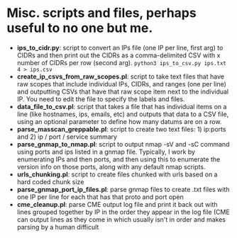 # Misc. scripts and files, perhaps useful to no one but me.


* **ips_to_cidr.py**: script to convert an IPs file (one IP per line, first arg) to CIDRs and then print out the CIDRs as a comma-delimited CSV with x number of CIDRs per row (second arg). `python3 ips_to_csv.py ips.txt 4 > ips.csv` 
* **create_ip_csvs_from_raw_scopes.pl**: script to take text files that have raw scopes that include individual IPs, CIDRs, and ranges (one per line) and outputting CSVs that have that raw scope item next to the individual IP. You need to edit the file to specify the labels and files.
* **data_file_to_csv.pl**: script that takes a file that has individual items on a line (like hostnames, ips, emails, etc) and outputs that data to a CSV file, using an optional parameter to define how many datums are on a row. 
* **parse_masscan_greppable.pl**: script to create two text files: 1) ip:ports and 2) ip / port / service summary
* **parse_gnmap_to_nmap.pl**: script to output nmap -sV and -sC command using ports and ips listed in a gnmap file. Typically, I work by enumerating IPs and then ports, and then using this to enumerate the version info on those ports, along with any default nmap scripts.
* **urls_chunking.pl**: script to create files chunked with urls based on a hard coded chunk size
* **parse_gnmap_port_ip_files.pl**: parse gnmap files to create <proto><port>.txt files with one IP per line for each that has that proto and port open
* **cme_cleanup.pl**: parse CME output log file and print it back out with lines grouped together by IP in the order they appear in the log file (CME can output lines as they come in which usually isn't in order and makes parsing by a human difficult
